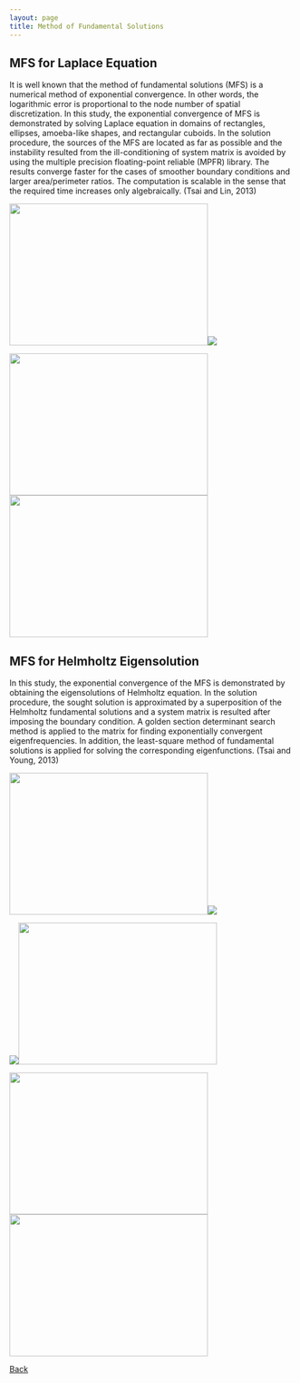 ```yaml
---
layout: page
title: Method of Fundamental Solutions
---
```

## MFS for Laplace Equation

It is well known that the method of fundamental solutions (MFS) is a numerical method of exponential convergence. 
In other words, the logarithmic error is proportional to the node number of spatial discretization. 
In this study, the exponential convergence of MFS is demonstrated by solving Laplace equation in domains of rectangles, ellipses, amoeba-like shapes, and rectangular cuboids. 
In the solution procedure, the sources of the MFS are located as far as possible and the instability resulted from the ill-conditioning of system matrix is avoided by using the multiple precision floating-point reliable (MPFR) library. 
The results converge faster for the cases of smoother boundary conditions and larger area/perimeter ratios. The computation is scalable in the sense that the required time increases only algebraically. (Tsai and Lin, 2013)

<img src="https://static.wixstatic.com/media/d19f46_77c6d3f599144bdc85010238e8b20d23.png/v1/fill/w_650,h_450,al_c,q_85,usm_0.66_1.00_0.01/d19f46_77c6d3f599144bdc85010238e8b20d23.webp" width ="350" height="250"><img src="https://static.wixstatic.com/media/d19f46_a7addaa6db46462cbc6bb86b89c9773d.png/v1/fill/w_180,h_63,al_c,q_85,usm_0.66_1.00_0.01/d19f46_a7addaa6db46462cbc6bb86b89c9773d.webp">

<img src="https://static.wixstatic.com/media/d19f46_d41cdd8f956842218d05a1b3ae647de6.png/v1/fill/w_555,h_363,al_c,q_85,usm_0.66_1.00_0.01/d19f46_d41cdd8f956842218d05a1b3ae647de6.webp" width ="350" height="250"><img src="https://static.wixstatic.com/media/d19f46_f7edcea2169547e5a3d4f531869db5f7.png/v1/fill/w_536,h_366,al_c,q_85,usm_0.66_1.00_0.01/d19f46_f7edcea2169547e5a3d4f531869db5f7.webp" width ="350" height="250">

## MFS for Helmholtz Eigensolution
In this study, the exponential convergence of the MFS is demonstrated by obtaining the eigensolutions of Helmholtz equation. In the solution procedure, the sought solution is approximated by a superposition of the Helmholtz fundamental solutions and a system matrix is resulted after imposing the boundary condition. A golden section determinant search method is applied to the matrix for finding exponentially convergent eigenfrequencies. In addition, the least-square method of fundamental solutions is applied for solving the corresponding eigenfunctions. (Tsai and Young, 2013)

<img src="https://static.wixstatic.com/media/d19f46_c74aef5368f74dc8ad95a2c0dda18575.png/v1/fill/w_636,h_425,al_c,q_85,usm_0.66_1.00_0.01/d19f46_c74aef5368f74dc8ad95a2c0dda18575.webp" width ="350" height="250"><img src="https://static.wixstatic.com/media/d19f46_2cf5463c74a2428ab10c97bca610651f.png/v1/fill/w_450,h_50,al_c,q_85,usm_0.66_1.00_0.01/d19f46_2cf5463c74a2428ab10c97bca610651f.webp">

<img src="https://static.wixstatic.com/media/d19f46_cda39f65bfd648c6a6e632f452065ae3.png/v1/fill/w_500,h_161,al_c,q_85,usm_0.66_1.00_0.01/d19f46_cda39f65bfd648c6a6e632f452065ae3.webp"><img src="https://static.wixstatic.com/media/d19f46_cde872aec7504b1abb21818217ef7273.png/v1/fill/w_605,h_335,al_c,q_85,usm_0.66_1.00_0.01/d19f46_cde872aec7504b1abb21818217ef7273.webp" width ="350" height="250">

<img src="https://static.wixstatic.com/media/d19f46_a490acea6bea4d75ba3d10f050ecd7ea.png/v1/fill/w_516,h_300,al_c,q_85,usm_0.66_1.00_0.01/d19f46_a490acea6bea4d75ba3d10f050ecd7ea.webp" width ="350" height="250"><img src="https://static.wixstatic.com/media/d19f46_bef2842575cd417496fceae66516ab92.png/v1/fill/w_755,h_550,al_c,q_90,usm_0.66_1.00_0.01/d19f46_bef2842575cd417496fceae66516ab92.webp" width ="350" height="250">


[Back](https://finitetsai.github.io/research)

